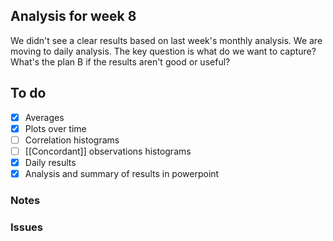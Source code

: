 ## Analysis for week 8
We didn't see a clear results based on last week's monthly analysis.
We are moving to daily analysis. The key question is what do we want to capture?
What's the plan B if the results aren't good or useful?

## To do
- [x] Averages
- [x] Plots over time
- [ ] Correlation histograms
- [ ]  [[Concordant]] observations histograms
- [x]  Daily results
- [x] Analysis and summary of results in powerpoint

### Notes

### Issues
